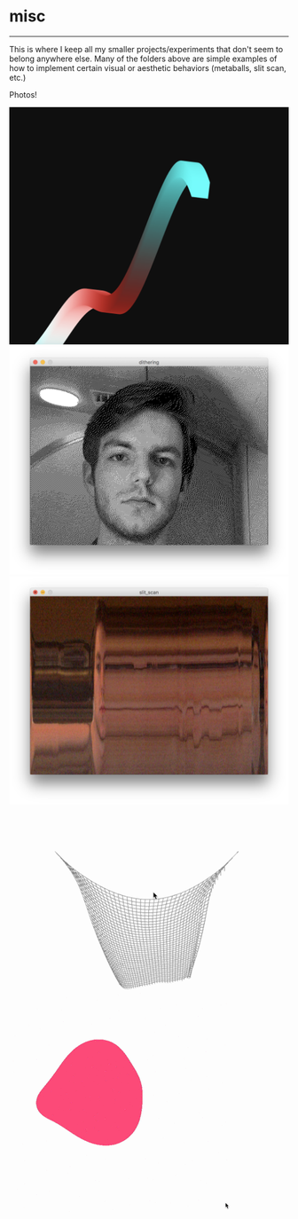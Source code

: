 # misc

---

This is where I keep all my smaller projects/experiments that don't seem to belong anywhere else. Many of the folders above are simple examples of how to implement certain visual or aesthetic behaviors (metaballs, slit scan, etc.)

Photos!

![taffy](taffy/img/taffy.png)
![dithering](dithering/img/dither1.png)
![slit scan](slit_scan/img/slit_scan2.png)
![cloth](cloth_sim/img/cloth2.gif)
![metaball](metaball/img/metaball2.gif)

